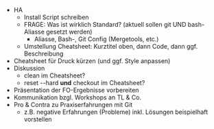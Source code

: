 - HA
  - Install Script schreiben
  - FRAGE: Was ist wirklich Standard? (aktuell sollen git UND bash-Aliasse gesetzt werden)
    - Aliasse, Bash-, Git Config (Mergetools, etc.)
  - Umstellung Cheatsheet: Kurztitel oben, dann Code, dann ggf. Beschreibung
- Cheatsheet für Druck kürzen (und ggf. Style anpassen)
- Diskussion
  - clean im Cheatsheet?
  - reset --hard **und** checkout im Cheatsheet?
- Präsentation der FO-Ergebnisse vorbereiten
- Kommunikation bzgl. Workshops an TL & Co.
- Pro & Contra zu Praxiserfahrungen mit Git
    - z.B. negative Erfahrungen (Probleme) inkl. Lösungen beispielhaft vorstellen
    